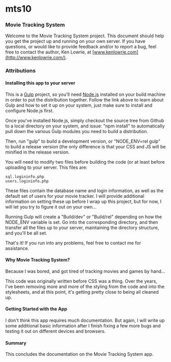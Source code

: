 # mts10

### Movie Tracking System

Welcome to the Movie Tracking System project. This document should help you get the project up and running on your own server. If you have questions, or would like to provide feedback and/or to report a bug, feel free to contact the author, Ken Lowrie, at [www.kenlowrie.com](http://www.kenlowrie.com/).

### Attributions

#### Installing this app to your server

This is a [Gulp](http://gulpjs.com/) project, so you'll need [Node.js](https://nodejs.org/en/) installed on your build machine in order to put the distribution together. Follow the link above to learn about Gulp and how to set it up on your system, just make sure to install and configure Node.js first.

Once you've installed Node.js, simply checkout the source tree from Github to a local directory on your system, and issue: "npm install" to automatically pull down the various Gulp modules you need to build a distribution.

Then, run "gulp" to build a development version, or "NODE_ENV=rel gulp" to build a release version (the only difference is that your CSS and JS will be minified in the release version.

You will need to modify two files before building the code (or at least before uploading to your server. This files are:

	sql.logininfo.php
	users.logininfo.php
 
These files contain the database name and login information, as well as the default set of users for your movie tracker. I will provide additional information on setting these up before I wrap up this project, but for now, I will let you try to figure it out on your own...

Running Gulp will create a "Build/dev" or "Build/rel" depending on how the NODE_ENV variable is set. Go into the corresponding directory, and then transfer all the files up to your server, maintaining the directory structure, and you'll be all set.

That's it! If you run into any problems, feel free to contact me for assistance.

#### Why Movie Tracking System?

Because I was bored, and got tired of tracking movies and games by hand...

This code was originally written before CSS was a thing. Over the years, I've been removing more and more of the styling from the code and into the stylesheets, and at this point, it's getting pretty close to being all cleaned up.

#### Getting Started with the App

I don't think this app requires much documentation. But again, I will write up some additional basic information after I finish fixing a few more bugs and testing it out on different devices and browsers.

#### Summary

This concludes the documentation on the Movie Tracking System app.
